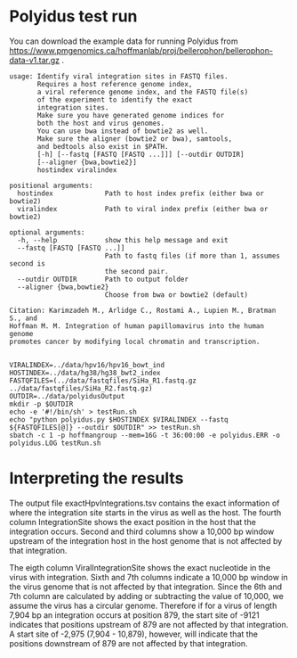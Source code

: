 # Polyidus test run

You can download the example data for
running Polyidus from https://www.pmgenomics.ca/hoffmanlab/proj/bellerophon/bellerophon-data-v1.tar.gz .



```
usage: Identify viral integration sites in FASTQ files.
       Requires a host reference genome index,
       a viral reference genome index, and the FASTQ file(s)
       of the experiment to identify the exact
       integration sites.
       Make sure you have generated genome indices for
       both the host and virus genomes.
       You can use bwa instead of bowtie2 as well.
       Make sure the aligner (bowtie2 or bwa), samtools,
       and bedtools also exist in $PATH.
       [-h] [--fastq [FASTQ [FASTQ ...]]] [--outdir OUTDIR]
       [--aligner {bwa,bowtie2}]
       hostindex viralindex

positional arguments:
  hostindex             Path to host index prefix (either bwa or bowtie2)
  viralindex            Path to viral index prefix (either bwa or bowtie2)

optional arguments:
  -h, --help            show this help message and exit
  --fastq [FASTQ [FASTQ ...]]
                        Path to fastq files (if more than 1, assumes second is
                        the second pair.
  --outdir OUTDIR       Path to output folder
  --aligner {bwa,bowtie2}
                        Choose from bwa or bowtie2 (default)

Citation: Karimzadeh M., Arlidge C., Rostami A., Lupien M., Bratman S., and
Hoffman M. M. Integration of human papillomavirus into the human genome
promotes cancer by modifying local chromatin and transcription.


VIRALINDEX=../data/hpv16/hpv16_bowt_ind
HOSTINDEX=../data/hg38/hg38_bwt2_index
FASTQFILES=(../data/fastqfiles/SiHa_R1.fastq.gz ../data/fastqfiles/SiHa_R2.fastq.gz)
OUTDIR=../data/polyidusOutput
mkdir -p $OUTDIR
echo -e '#!/bin/sh' > testRun.sh
echo "python polyidus.py $HOSTINDEX $VIRALINDEX --fastq ${FASTQFILES[@]} --outdir $OUTDIR" >> testRun.sh
sbatch -c 1 -p hoffmangroup --mem=16G -t 36:00:00 -e polyidus.ERR -o polyidus.LOG testRun.sh
```

# Interpreting the results

The output file exactHpvIntegrations.tsv contains the exact information of where the integration site starts
in the virus as well as the host.
The fourth column IntegrationSite shows the exact position in the host
that the integration occurs.
Second and third columns show a 10,000 bp window upstream of the integration host in the host genome
that is not affected by that integration.


The eigth column ViralIntegrationSite shows the exact nucleotide in the virus with integration.
Sixth and 7th columns indicate a 10,000 bp window in the virus genome that is not affected by that integration.
Since the 6th and 7th column are calculated by adding or subtracting the value of 10,000, we assume the virus has a circular genome.
Therefore if for a virus of length 7,904 bp an integration occurs at position 879, the start site of -9121 indicates that positions
upstream of 879 are not affected by that integration.
A start site of -2,975 (7,904 - 10,879), however, will indicate that the positions downstream of 879 are not affected by that integration.


